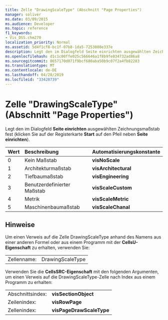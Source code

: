 ```yaml
---
title: Zelle "DrawingScaleType" (Abschnitt "Page Properties")
manager: soliver
ms.date: 03/09/2015
ms.audience: Developer
ms.topic: reference
f1_keywords:
- Vis_DSS.chm270
localization_priority: Normal
ms.assetid: 5d4f1cf8-bc1f-07b8-1da5-7253808e337e
description: Legt den im Dialogfeld Seite einrichten ausgewählten Zeichnungsmaßstab fest (klicken Sie auf der Registerkarte Start auf den Pfeil neben Seite einrichten).
ms.openlocfilehash: d1c1c00ffe025c566646a1f8b9fe034732ad86a8
ms.sourcegitcommit: 8657170d071f9bcf680aba50b9c07f2a4fb82283
ms.translationtype: MT
ms.contentlocale: de-DE
ms.lasthandoff: 04/28/2019
ms.locfileid: "33428739"
---
```

# <a name="drawingscaletype-cell-page-properties-section"></a>Zelle "DrawingScaleType" (Abschnitt "Page Properties")

Legt den im Dialogfeld **Seite einrichten** ausgewählten Zeichnungsmaßstab fest (klicken Sie auf der Registerkarte **Start** auf den Pfeil neben **Seite einrichten**). 
  
|**Wert**|**Beschreibung**|**Automatisierungskonstante**|
|:-----|:-----|:-----|
| 0  <br/> | Kein Maßstab  <br/> |**visNoScale** <br/> |
| 1  <br/> | Architekturmaßstab  <br/> |**visArchitectural** <br/> |
| 2  <br/> | Tiefbaumaßstab  <br/> |**visEngineering** <br/> |
| 3  <br/> | Benutzerdefinierter Maßstab  <br/> |**visScaleCustom** <br/> |
| 4   <br/> | Metrik  <br/> |**visScaleMetric** <br/> |
| 5   <br/> | Maschinenbaumaßstab  <br/> |**visScaleChanal** <br/> |
   
## <a name="remarks"></a>Hinweise

Um einen Verweis auf die Zelle DrawingScaleType anhand des Namens aus einer anderen Formel oder aus einem Programm mit der **CellsU-Eigenschaft** zu erhalten, verwenden Sie: 
  
|||
|:-----|:-----|
| Zellenname:  <br/> | DrawingScaleType  <br/> |
   
Verwenden Sie die **CellsSRC-Eigenschaft** mit den folgenden Argumenten, um einen Verweis auf die DrawingScaleType-Zelle nach Index aus einem Programm zu erhalten: 
  
|||
|:-----|:-----|
| Abschnittsindex:  <br/> |**visSectionObject** <br/> |
| Zeilenindex:  <br/> |**visRowPage** <br/> |
| Zellenindex:  <br/> |**visPageDrawScaleType** <br/> |
   

